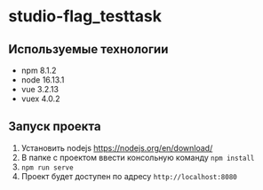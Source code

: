 # studio-flag_testtask

## Используемые технологии

- npm 8.1.2
- node 16.13.1
- vue 3.2.13
- vuex 4.0.2

## Запуск проекта

1) Установить nodejs https://nodejs.org/en/download/
2) В папке с проектом ввести консольную команду ```npm install```
3)  ```npm run serve```
4) Проект будет доступен по адресу ```http://localhost:8080```
